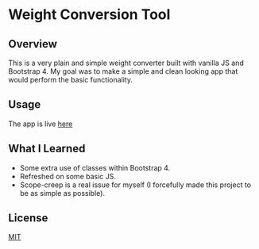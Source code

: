 # Weight Conversion Tool


## Overview
This is a very plain and simple weight converter built with vanilla JS and Bootstrap 4. My goal was to make a simple and clean looking app that would perform the basic functionality.

## Usage
The app is live [here](http://aclydesdale.github.io/weight-converter)

## What I Learned
* Some extra use of classes within Bootstrap 4.
* Refreshed on some basic JS.
* Scope-creep is a real issue for myself (I forcefully made this project to be as simple as possible).

## License
[MIT](https://choosealicense.com/licenses/mit/)
